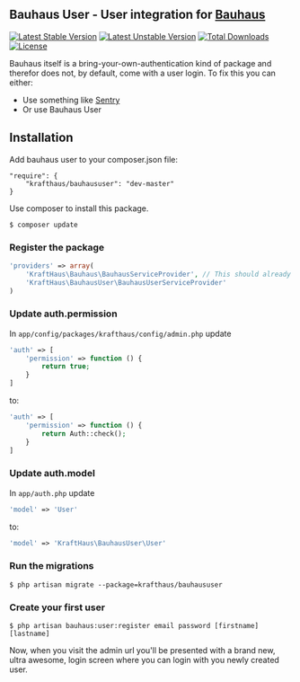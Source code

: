 Bauhaus User - User integration for [Bauhaus](https://github.com/krafthaus/bauhaus)
---

[![Latest Stable Version](https://poser.pugx.org/krafthaus/bauhaususer/v/stable.png)](https://packagist.org/packages/krafthaus/bauhaususer)
[![Latest Unstable Version](https://poser.pugx.org/krafthaus/bauhaususer/v/unstable.png)](https://packagist.org/packages/krafthaus/bauhaususer)
[![Total Downloads](https://poser.pugx.org/krafthaus/bauhaususer/downloads.png)](https://packagist.org/packages/krafthaus/bauhaususer)
[![License](https://poser.pugx.org/krafthaus/bauhaususer/license.png)](https://packagist.org/packages/krafthaus/bauhaususer)

Bauhaus itself is a bring-your-own-authentication kind of package and therefor does not, by default, come with a user login. To fix this you can either:
- Use something like [Sentry](https://github.com/cartalyst/sentry)
- Or use Bauhaus User

Installation
---
Add bauhaus user to your composer.json file:
```
"require": {
	"krafthaus/bauhaususer": "dev-master"
}
```

Use composer to install this package.
```
$ composer update
```

### Register the package
```php
'providers' => array(
	'KraftHaus\Bauhaus\BauhausServiceProvider', // This should already be there
	'KraftHaus\BauhausUser\BauhausUserServiceProvider'
)
```

### Update auth.permission
In `app/config/packages/krafthaus/config/admin.php` update
```php
'auth' => [
	'permission' => function () {
		return true;
	}
]
```

to:
```php
'auth' => [
	'permission' => function () {
		return Auth::check();
	}
]
```

### Update auth.model
In `app/auth.php` update
```php
'model' => 'User'
```

to:
```php
'model' => 'KraftHaus\BauhausUser\User'
```

### Run the migrations
```
$ php artisan migrate --package=krafthaus/bauhaususer
```

### Create your first user
```
$ php artisan bauhaus:user:register email password [firstname] [lastname]
```

Now, when you visit the admin url you'll be presented with a brand new, ultra awesome, login screen where you can login with you newly created user.